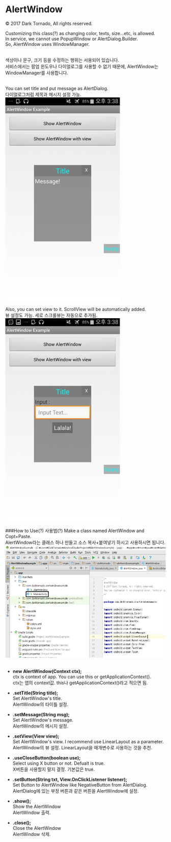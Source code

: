 # AlertWindow

© 2017 Dark Tornado, All rights reserved.

Customizing this class(?) as changing color, texts, size...etc, is allowed.<br>
In service, we cannot use PopupWindow or AlertDialog.Builder.<br>
So, AlertWindow uses WindowManager.<br><br>

색상이나 문구, 크기 등을 수정하는 행위는 서용되어 있습니다.<br>
서비스에서는 팝업 윈도우나 다이얼로그를 사용할 수 없기 때문에, AlertWindow는 WindowManager를 사용합니다.<br><br>


You can set title and put message as AlertDialog.<br>
다이얼로그처럼 제목과 메시지 설정 가능.<br>
<img src="https://raw.githubusercontent.com/DarkTornado/AlertWindow/master/Example_Image_2.png" width="360">

Also, you can set view to it. ScrollView will be automatically added.<br>
뷰 설정도 가능. 세로 스크롤뷰는 자동으로 추가됨.<br>
<img src="https://raw.githubusercontent.com/DarkTornado/AlertWindow/master/Example_Image_3.png" width="360">

###How to Use(?) 사용법(?)
Make a class named AlertWindow and Copt+Paste.<br>
AlertWindow라는 클래스 하나 만들고 소스 복사+붙여넣기 하시고 사용하시면 됩니다.<br>
<img src="https://raw.githubusercontent.com/DarkTornado/AlertWindow/master/Example_Image_4.png" width="720">
<br><br>


- <b>new AlertWindow(Context ctx);</b><br>
ctx is context of app. You can use this or getApplicationContext().<br>
ctx는 앱의 context값. this나 getApplicationContext()라고 적으면 됨.


- <b>.setTitle(String title);</b><br>
Set AlertWindow's title.<br>
AlertWindow의 타이틀 설정.

- <b>.setMessage(String msg);</b><br>
Set AlertWindow's message.<br>
AlertWindow의 메시지 설정.


- <b>.setView(View view);</b><br>
Set AlertWindow's view. I recommend use LinearLayout as a parameter.<br>
AlertWindow의 뷰 설정. LinearLayout을 매개변수로 사용하는 것을 추천.

- <b>.useCloseButton(boolean use);</b><br>
Select using X button or not. Defualt is true.<br>
X버튼을 사용할지 말지 결정. 기본값은 true.

- <b>.setButton(String txt, View.OnClickListener listener);</b><br>
Set Button to AlertWindow like NegativeButton from AlertDialog.<br>
AlertDialog에 있는 부정 버튼과 같은 버튼을 AlertWindow에 설정.

- <b>.show();</b><br>
Show the AlertWindow<br>
AlertWindow 출력.

- <b>.close();</b><br>
Close the AlertWindow<br>
AlertWindow 삭제.


